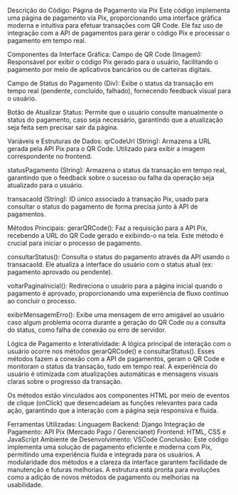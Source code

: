 Descrição do Código: Página de Pagamento via Pix
Este código implementa uma página de pagamento via Pix, proporcionando uma interface gráfica moderna e intuitiva para efetuar transações com QR Code. Ele faz uso de integração com a API de pagamentos para gerar o código Pix e processar o pagamento em tempo real.

Componentes da Interface Gráfica:
Campo de QR Code (Imagem):
Responsável por exibir o código Pix gerado para o usuário, facilitando o pagamento por meio de aplicativos bancários ou de carteiras digitais.

Campo de Status do Pagamento (Div):
Exibe o status da transação em tempo real (pendente, concluído, falhado), fornecendo feedback visual para o usuário.

Botão de Atualizar Status:
Permite que o usuário consulte manualmente o status do pagamento, caso seja necessário, garantindo que a atualização seja feita sem precisar sair da página.

Variáveis e Estruturas de Dados:
qrCodeUrl (String):
Armazena a URL gerada pela API Pix para o QR Code. Utilizado para exibir a imagem correspondente no frontend.

statusPagamento (String):
Armazena o status da transação em tempo real, garantindo que o feedback sobre o sucesso ou falha da operação seja atualizado para o usuário.

transacaoId (String):
ID único associado à transação Pix, usado para consultar o status do pagamento de forma precisa junto à API de pagamentos.

Métodos Principais:
gerarQRCode():
Faz a requisição para a API Pix, recebendo a URL do QR Code gerado e exibindo-o na tela. Este método é crucial para iniciar o processo de pagamento.

consultarStatus():
Consulta o status do pagamento através da API usando o transacaoId. Ele atualiza a interface do usuário com o status atual (ex: pagamento aprovado ou pendente).

voltarPaginaInicial():
Redireciona o usuário para a página inicial quando o pagamento é aprovado, proporcionando uma experiência de fluxo contínuo ao concluir o processo.

exibirMensagemErro():
Exibe uma mensagem de erro amigável ao usuário caso algum problema ocorra durante a geração do QR Code ou a consulta do status, como falha de conexão ou erro de servidor.

Lógica de Pagamento e Interatividade:
A lógica principal de interação com o usuário ocorre nos métodos gerarQRCode() e consultarStatus(). Esses métodos fazem a conexão com a API de pagamentos, geram o QR Code e monitoram o status da transação, tudo em tempo real. A experiência do usuário é otimizada com atualizações automáticas e mensagens visuais claras sobre o progresso da transação.

Os métodos estão vinculados aos componentes HTML por meio de eventos de clique (onClick) que desencadeiam as funções relevantes para cada ação, garantindo que a interação com a página seja responsiva e fluida.

Ferramentas Utilizadas:
Linguagem Backend: Django
Integração de Pagamento: API Pix (Mercado Pago / Gerencianet)
Frontend: HTML, CSS e JavaScript
Ambiente de Desenvolvimento: VSCode
Conclusão:
Este código implementa uma solução de pagamento eficiente e moderna com Pix, permitindo uma experiência fluida e integrada para os usuários. A modularidade dos métodos e a clareza da interface garantem facilidade de manutenção e futuras melhorias. A estrutura está pronta para evoluções como a adição de novos métodos de pagamento ou melhorias na usabilidade.
